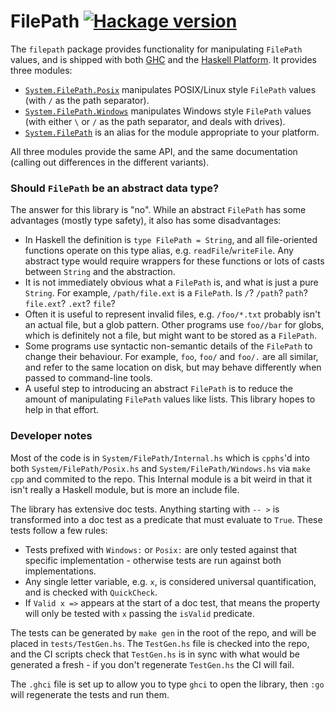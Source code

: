 # FilePath [![Hackage version](https://img.shields.io/hackage/v/filepath.svg?label=Hackage)](https://hackage.haskell.org/package/filepath)

The `filepath` package provides functionality for manipulating `FilePath` values, and is shipped with both [GHC](https://www.haskell.org/ghc/) and the [Haskell Platform](https://www.haskell.org/platform/). It provides three modules:

* [`System.FilePath.Posix`](http://hackage.haskell.org/package/filepath/docs/System-FilePath-Posix.html) manipulates POSIX/Linux style `FilePath` values (with `/` as the path separator).
* [`System.FilePath.Windows`](http://hackage.haskell.org/package/filepath/docs/System-FilePath-Windows.html) manipulates Windows style `FilePath` values (with either `\` or `/` as the path separator, and deals with drives).
* [`System.FilePath`](http://hackage.haskell.org/package/filepath/docs/System-FilePath.html) is an alias for the module appropriate to your platform.

All three modules provide the same API, and the same documentation (calling out differences in the different variants).

### Should `FilePath` be an abstract data type?

The answer for this library is "no". While an abstract `FilePath` has some advantages (mostly type safety), it also has some disadvantages:

* In Haskell the definition is `type FilePath = String`, and all file-oriented functions operate on this type alias, e.g. `readFile`/`writeFile`. Any abstract type would require wrappers for these functions or lots of casts between `String` and the abstraction.
* It is not immediately obvious what a `FilePath` is, and what is just a pure `String`. For example, `/path/file.ext` is a `FilePath`. Is `/`? `/path`? `path`? `file.ext`? `.ext`? `file`?
* Often it is useful to represent invalid files, e.g. `/foo/*.txt` probably isn't an actual file, but a glob pattern. Other programs use `foo//bar` for globs, which is definitely not a file, but might want to be stored as a `FilePath`.
* Some programs use syntactic non-semantic details of the `FilePath` to change their behaviour. For example, `foo`, `foo/` and `foo/.` are all similar, and refer to the same location on disk, but may behave differently when passed to command-line tools.
* A useful step to introducing an abstract `FilePath` is to reduce the amount of manipulating `FilePath` values like lists. This library hopes to help in that effort.

### Developer notes

Most of the code is in `System/FilePath/Internal.hs` which is `cpphs`'d into both `System/FilePath/Posix.hs` and `System/FilePath/Windows.hs` via `make cpp` and commited to the repo. This Internal module is a bit weird in that it isn't really a Haskell module, but is more an include file.

The library has extensive doc tests. Anything starting with `-- >` is transformed into a doc test as a predicate that must evaluate to `True`. These tests follow a few rules:

* Tests prefixed with `Windows:` or `Posix:` are only tested against that specific implementation - otherwise tests are run against both implementations.
* Any single letter variable, e.g. `x`, is considered universal quantification, and is checked with `QuickCheck`.
* If `Valid x =>` appears at the start of a doc test, that means the property will only be tested with `x` passing the `isValid` predicate.

The tests can be generated by `make gen` in the root of the repo, and will be placed in `tests/TestGen.hs`. The `TestGen.hs` file is checked into the repo, and the CI scripts check that `TestGen.hs` is in sync with what would be generated a fresh - if you don't regenerate `TestGen.hs` the CI will fail.

The `.ghci` file is set up to allow you to type `ghci` to open the library, then `:go` will regenerate the tests and run them.
